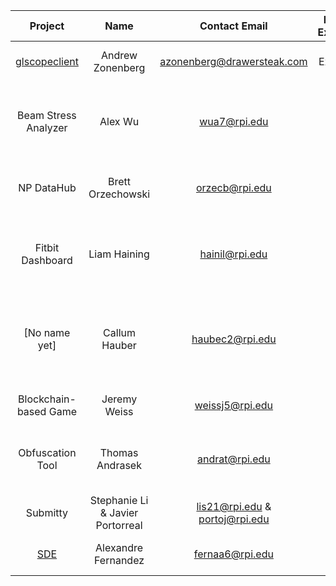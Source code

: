 | **Project** | **Name** | **Contact Email** | **RPI or External** | **Brief Description** |
|:----:|:----:|:----:|:----:|:----:|
| [glscopeclient]( https://github.com/azonenberg/scopehal-apps/) | Andrew Zonenberg | azonenberg@drawersteak.com | External | Project to control oscilloscopes |
| Beam Stress Analyzer | Alex Wu |wua7@rpi.edu | RPI | School of engineering program to teach about stress in maaterials. |
| NP DataHub | Brett Orzechowski | orzecb@rpi.edu | RPI | Open source analysis of charitable organizations. |
| Fitbit Dashboard | Liam Haining | hainil@rpi.edu | RPI | Web app for creating customizeable dashboards for your Fitbit data. |
| [No name yet] | Callum Hauber | haubec2@rpi.edu | RPI | Club/Greek organization management and planning webapp with Discord/Slack integration. |
| Blockchain-based Game | Jeremy Weiss | weissj5@rpi.edu | RPI | A blockchain-based web app game. |
| Obfuscation Tool | Thomas Andrasek | andrat@rpi.edu | RPI | A tool to obfuscate Java source code or projects. |
| Submitty | Stephanie Li & Javier Portorreal | lis21@rpi.edu & portoj@rpi.edu | RPI | Online course managment system |
| [SDE](https://github.com/alfxs/SDE) | Alexandre Fernandez | fernaa6@rpi.edu | RPI | Sensible Desktop Environment |
